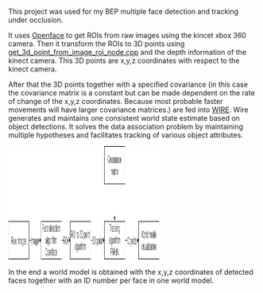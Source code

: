 This project was used for my BEP multiple face detection and tracking under occlusion.

It uses  <a href="https://www.w3schools.com/html/">Openface</a> to get ROIs from raw images using the kincet xbox 360 camera. Then it transform the ROIs to 3D points using <a href="https://www.w3schools.com/html/">get_3d_point_from_image_roi_node.cpp</a> and the depth information of the kinect camera. This 3D points are x,y,z coordinates with respect to the kinect camera.

After that the 3D points together with a specified covariance (in this case the covariance matrix is a constant but can be made dependent on the rate of change of the x,y,z coordinates. Because most probable faster movements will have larger covariance matrices.) are fed into <a href="https://www.w3schools.com/html/">WIRE</a>. Wire generates and maintains one consistent world state estimate based on object detections. It solves the data association problem by maintaining multiple hypotheses and facilitates tracking of various object attributes. 

<img src="Detection_and_Tracking_scheme.png" style="width:304px;height:228px;">

In the end a world model is obtained with the x,y,z coordinates of detected faces together with an ID number per face in one world model. 


